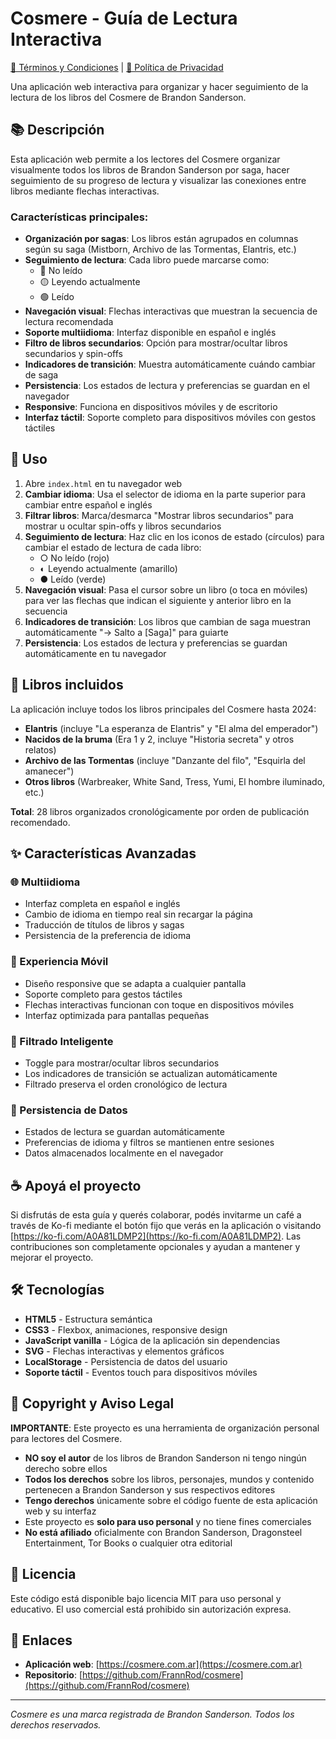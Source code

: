 # Cosmere - Guía de Lectura Interactiva

[📄 Términos y Condiciones](TERMINOS_Y_CONDICIONES.md) | [🔐 Política de Privacidad](POLITICA_DE_PRIVACIDAD.md)

Una aplicación web interactiva para organizar y hacer seguimiento de la lectura de los libros del Cosmere de Brandon Sanderson.

## 📚 Descripción

Esta aplicación web permite a los lectores del Cosmere organizar visualmente todos los libros de Brandon Sanderson por saga, hacer seguimiento de su progreso de lectura y visualizar las conexiones entre libros mediante flechas interactivas.

### Características principales:

- **Organización por sagas**: Los libros están agrupados en columnas según su saga (Mistborn, Archivo de las Tormentas, Elantris, etc.)
- **Seguimiento de lectura**: Cada libro puede marcarse como:
  - 🔴 No leído
  - 🟡 Leyendo actualmente  
  - 🟢 Leído
- **Navegación visual**: Flechas interactivas que muestran la secuencia de lectura recomendada
- **Soporte multiidioma**: Interfaz disponible en español e inglés
- **Filtro de libros secundarios**: Opción para mostrar/ocultar libros secundarios y spin-offs
- **Indicadores de transición**: Muestra automáticamente cuándo cambiar de saga
- **Persistencia**: Los estados de lectura y preferencias se guardan en el navegador
- **Responsive**: Funciona en dispositivos móviles y de escritorio
- **Interfaz táctil**: Soporte completo para dispositivos móviles con gestos táctiles

## 🚀 Uso

1. Abre `index.html` en tu navegador web
2. **Cambiar idioma**: Usa el selector de idioma en la parte superior para cambiar entre español e inglés
3. **Filtrar libros**: Marca/desmarca "Mostrar libros secundarios" para mostrar u ocultar spin-offs y libros secundarios
4. **Seguimiento de lectura**: Haz clic en los iconos de estado (círculos) para cambiar el estado de lectura de cada libro:
   - ○ No leído (rojo)
   - ◐ Leyendo actualmente (amarillo)
   - ● Leído (verde)
5. **Navegación visual**: Pasa el cursor sobre un libro (o toca en móviles) para ver las flechas que indican el siguiente y anterior libro en la secuencia
6. **Indicadores de transición**: Los libros que cambian de saga muestran automáticamente "→ Salto a [Saga]" para guiarte
7. **Persistencia**: Los estados de lectura y preferencias se guardan automáticamente en tu navegador

## 📖 Libros incluidos

La aplicación incluye todos los libros principales del Cosmere hasta 2024:

- **Elantris** (incluye "La esperanza de Elantris" y "El alma del emperador")
- **Nacidos de la bruma** (Era 1 y 2, incluye "Historia secreta" y otros relatos)
- **Archivo de las Tormentas** (incluye "Danzante del filo", "Esquirla del amanecer")
- **Otros libros** (Warbreaker, White Sand, Tress, Yumi, El hombre iluminado, etc.)

**Total**: 28 libros organizados cronológicamente por orden de publicación recomendado.

## ✨ Características Avanzadas

### 🌐 Multiidioma
- Interfaz completa en español e inglés
- Cambio de idioma en tiempo real sin recargar la página
- Traducción de títulos de libros y sagas
- Persistencia de la preferencia de idioma

### 📱 Experiencia Móvil
- Diseño responsive que se adapta a cualquier pantalla
- Soporte completo para gestos táctiles
- Flechas interactivas funcionan con toque en dispositivos móviles
- Interfaz optimizada para pantallas pequeñas

### 🎯 Filtrado Inteligente
- Toggle para mostrar/ocultar libros secundarios
- Los indicadores de transición se actualizan automáticamente
- Filtrado preserva el orden cronológico de lectura

### 🔄 Persistencia de Datos
- Estados de lectura se guardan automáticamente
- Preferencias de idioma y filtros se mantienen entre sesiones
- Datos almacenados localmente en el navegador

## ☕ Apoyá el proyecto

Si disfrutás de esta guía y querés colaborar, podés invitarme un café a través de Ko-fi mediante el botón fijo que verás en la aplicación o visitando [https://ko-fi.com/A0A81LDMP2](https://ko-fi.com/A0A81LDMP2). Las contribuciones son completamente opcionales y ayudan a mantener y mejorar el proyecto.

## 🛠️ Tecnologías

- **HTML5** - Estructura semántica
- **CSS3** - Flexbox, animaciones, responsive design
- **JavaScript vanilla** - Lógica de la aplicación sin dependencias
- **SVG** - Flechas interactivas y elementos gráficos
- **LocalStorage** - Persistencia de datos del usuario
- **Soporte táctil** - Eventos touch para dispositivos móviles

## 📄 Copyright y Aviso Legal

**IMPORTANTE**: Este proyecto es una herramienta de organización personal para lectores del Cosmere. 

- **NO soy el autor** de los libros de Brandon Sanderson ni tengo ningún derecho sobre ellos
- **Todos los derechos** sobre los libros, personajes, mundos y contenido pertenecen a Brandon Sanderson y sus respectivos editores
- **Tengo derechos** únicamente sobre el código fuente de esta aplicación web y su interfaz
- Este proyecto es **solo para uso personal** y no tiene fines comerciales
- **No está afiliado** oficialmente con Brandon Sanderson, Dragonsteel Entertainment, Tor Books o cualquier otra editorial

## 📝 Licencia

Este código está disponible bajo licencia MIT para uso personal y educativo. El uso comercial está prohibido sin autorización expresa.

## 🔗 Enlaces

- **Aplicación web**: [https://cosmere.com.ar](https://cosmere.com.ar)
- **Repositorio**: [https://github.com/FrannRod/cosmere](https://github.com/FrannRod/cosmere)

---

*Cosmere es una marca registrada de Brandon Sanderson. Todos los derechos reservados.*
